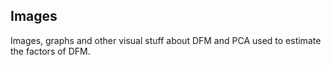 ## Images 

Images, graphs and other visual stuff about DFM and PCA used to estimate the factors of DFM. 
